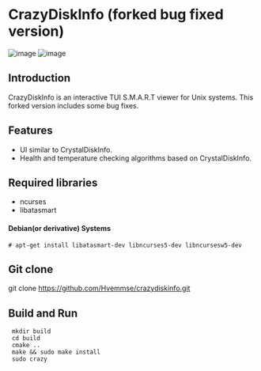 # CrazyDiskInfo (forked bug fixed version)
![image](https://user-images.githubusercontent.com/32232575/151078336-b265c576-40c6-46ae-8860-5c5edba09e36.png)
![image](https://user-images.githubusercontent.com/32232575/151077417-f466a556-b543-44bb-8c6b-79f978920794.png)

## Introduction
CrazyDiskInfo is an interactive TUI S.M.A.R.T viewer for Unix systems.
This forked version includes some bug fixes.

## Features
* UI similar to CrystalDiskInfo.
* Health and temperature checking algorithms based on CrystalDiskInfo.

## Required libraries
* ncurses
* libatasmart

#### Debian(or derivative) Systems
```
# apt-get install libatasmart-dev libncurses5-dev libncursesw5-dev
```

## Git clone
git clone https://github.com/Hvemmse/crazydiskinfo.git

## Build and Run
```
 mkdir build
 cd build
 cmake ..
 make && sudo make install
 sudo crazy
```
